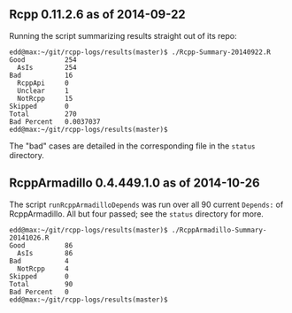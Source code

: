 
Rcpp 0.11.2.6 as of 2014-09-22
------------------------------

Running the script summarizing results straight out of its repo:

```{sh}
edd@max:~/git/rcpp-logs/results(master)$ ./Rcpp-Summary-20140922.R
Good          254 
  AsIs        254 
Bad           16 
  RcppApi     0 
  Unclear     1 
  NotRcpp     15 
Skipped       0 
Total         270 
Bad Percent   0.0037037 
edd@max:~/git/rcpp-logs/results(master)$ 
```

The "bad" cases are detailed in the corresponding file in the `status`
directory.


RcppArmadillo 0.4.449.1.0 as of 2014-10-26
------------------------------------------

The script `runRcppArmadilloDepends` was run over all 90 current `Depends:`
of RcppArmadillo.  All but four passed; see the `status` directory for more.

```{sh}
edd@max:~/git/rcpp-logs/results(master)$ ./RcppArmadillo-Summary-20141026.R 
Good          86 
  AsIs        86 
Bad           4 
  NotRcpp     4 
Skipped       0 
Total         90 
Bad Percent   0 
edd@max:~/git/rcpp-logs/results(master)$
```
